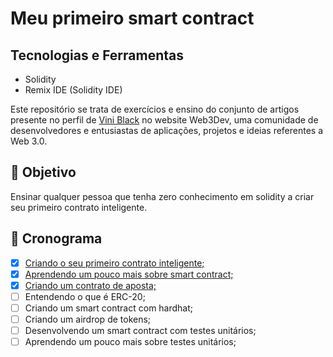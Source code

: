 # Meu primeiro smart contract

## Tecnologias e Ferramentas
+ Solidity
+ Remix IDE (Solidity IDE)

Este repositório se trata de exercícios e ensino do conjunto de artigos presente no perfil de [Vini Black](https://www.web3dev.com.br/viniblack) no website Web3Dev, uma comunidade de desenvolvedores e entusiastas de aplicações, projetos e ideias referentes a Web 3.0.

## 🎯 Objetivo
Ensinar qualquer pessoa que tenha zero conhecimento em solidity a criar seu primeiro contrato inteligente.

## 📅 Cronograma
- [x]  [Criando o seu primeiro contrato inteligente;](https://www.web3dev.com.br/viniblack/meu-primeiro-smart-contract-criando-o-seu-primeiro-contrato-inteligente-31dl)
- [x]  [Aprendendo um pouco mais sobre smart contract;](https://www.web3dev.com.br/viniblack/meu-primeiro-smart-contract-aprendendo-um-pouco-mais-sobre-smart-contract-2hfe)
- [x]  [Criando um contrato de aposta;](https://www.web3dev.com.br/viniblack/meu-primeiro-smart-contract-criando-um-contrato-de-aposta-2349)
- [ ]  Entendendo o que é ERC-20;
- [ ]  Criando um smart contract com hardhat;
- [ ]  Criando um airdrop de tokens;
- [ ]  Desenvolvendo um smart contract com testes unitários;
- [ ]  Aprendendo um pouco mais sobre testes unitários;
